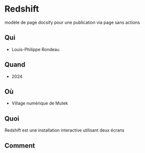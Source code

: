 # Redshift
modèle de page docsify pour une publication via page sans actions 


## Qui
  - Louis-Philippe Rondeau

## Quand
  - 2024
## Où
  - Village numérique de Mutek
## Quoi
  Redshift est une installation interactive  utilisant deux écrans   
## Comment
